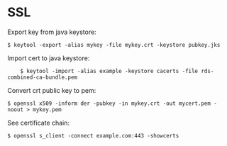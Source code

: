 SSL
===

Export key from java keystore:

	$ keytool -export -alias mykey -file mykey.crt -keystore pubkey.jks

Import cert to java keystore:

        $ keytool -import -alias example -keystore cacerts -file rds-combined-ca-bundle.pem

Convert crt public key to pem:

	$ openssl x509 -inform der -pubkey -in mykey.crt -out mycert.pem -noout > mykey.pem
	
See certificate chain:

	$ openssl s_client -connect example.com:443 -showcerts
